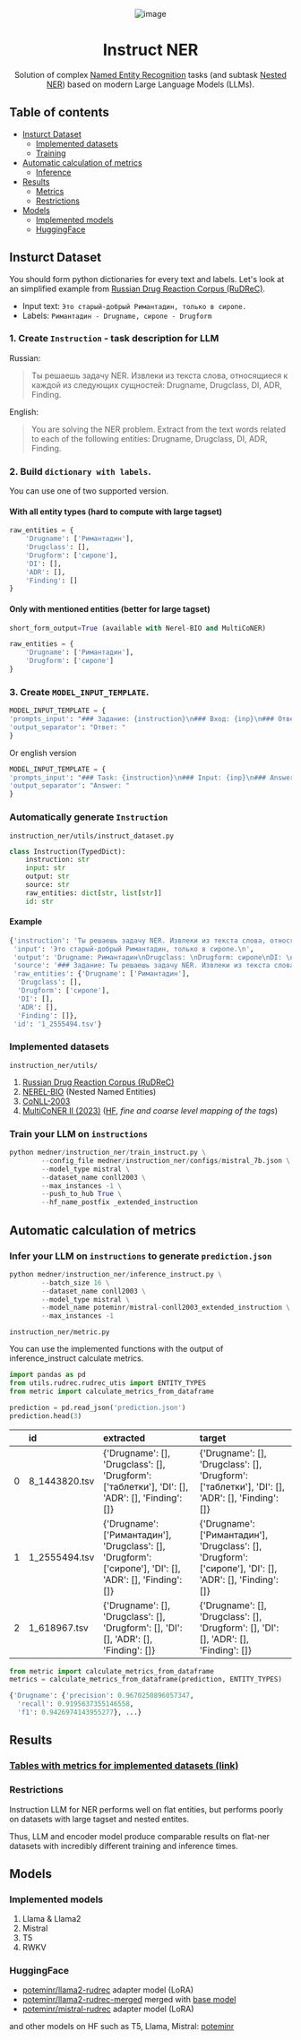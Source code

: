 <div align="center">

![image](images/logo.png "Title")
# Instruct NER

Solution of complex [Named Entity Recognition](https://paperswithcode.com/task/named-entity-recognition-ner) tasks (and subtask [Nested NER](https://paperswithcode.com/task/nested-named-entity-recognition)) based on modern Large Language Models (LLMs). 
</div>

## Table of contents

- [Insturct Dataset](#insturct-dataset)
    - [Implemented datasets](#implemented-datasets)
    - [Training](#train-your-llm-on-instructions)
- [Automatic calculation of metrics](#automatic-calculation-of-metrics)
    - [Inference](#infer-your-llm-on-instructions-to-generate-predictionjson)
- [Results](#results)
    - [Metrics](#tables-with-metrics-for-implemented-datasets-link)
    - [Restrictions](#restrictions)
- [Models](#models)
    - [Implemented models](#implemented-models)
    - [HuggingFace](#huggingface)


## Insturct Dataset
You should form python dictionaries for every text and labels. Let's look at an simplified example from [Russian Drug Reaction Corpus (RuDReC)](https://github.com/cimm-kzn/RuDReC).

* Input text: `Это старый-добрый Римантадин, только в сиропе.`
* Labels: `Римантадин - Drugname, сиропе - Drugform` 

### 1. Create `Instruction` - task description for LLM 
Russian:
>Ты решаешь задачу NER. Извлеки из текста слова, относящиеся к каждой из следующих сущностей: Drugname, Drugclass, DI, ADR, Finding.

English:
>You are solving the NER problem. Extract from the text words related to each of the following entities: Drugname, Drugclass, DI, ADR, Finding.

### 2. Build `dictionary with labels`. 
You can use one of two supported version.

#### With all entity types (hard to compute with large tagset)
```python
raw_entities = {
    'Drugname': ['Римантадин'],
    'Drugclass': [],
    'Drugform': ['сиропе'],
    'DI': [],
    'ADR': [],
    'Finding': []
}
```
#### Only with mentioned entities (better for large tagset)
```python
short_form_output=True (available with Nerel-BIO and MultiCoNER)
```

```python
raw_entities = {
    'Drugname': ['Римантадин'],
    'Drugform': ['сиропе']
}
```

### 3. Create `MODEL_INPUT_TEMPLATE`.

```python
MODEL_INPUT_TEMPLATE = {
'prompts_input': "### Задание: {instruction}\n### Вход: {inp}\n### Ответ: ",
'output_separator': "Ответ: "
}
```
Or english version
```python
MODEL_INPUT_TEMPLATE = {
'prompts_input': "### Task: {instruction}\n### Input: {inp}\n### Answer: ",
'output_separator': "Answer: "
}
```

### Automatically generate `Instruction`
 `instruction_ner/utils/instruct_dataset.py`
```python
class Instruction(TypedDict):
    instruction: str
    input: str
    output: str
    source: str   
    raw_entities: dict[str, list[str]]
    id: str
```
#### Example
```python
{'instruction': 'Ты решаешь задачу NER. Извлеки из текста слова, относящиеся к каждой из следующих сущностей: Drugname, Drugclass, DI, ADR, Finding.',
 'input': 'Это старый-добрый Римантадин, только в сиропе.\n',
 'output': 'Drugname: Римантадин\nDrugclass: \nDrugform: сиропе\nDI: \nADR: \nFinding: \n',
 'source': '### Задание: Ты решаешь задачу NER. Извлеки из текста слова, относящиеся к каждой из следующих сущностей: Drugname, Drugclass, DI, ADR, Finding.\n### Вход: Это старый-добрый Римантадин, только в сиропе.\n### Ответ: ',
 'raw_entities': {'Drugname': ['Римантадин'],
  'Drugclass': [],
  'Drugform': ['сиропе'],
  'DI': [],
  'ADR': [],
  'Finding': []},
 'id': '1_2555494.tsv'}
 ```
### Implemented datasets
`instruction_ner/utils/`
1. [Russian Drug Reaction Corpus (RuDReC)](https://github.com/cimm-kzn/RuDReC)
2. [NEREL-BIO](https://github.com/nerel-ds/NEREL-BIO) (Nested Named Entities)
3. [CoNLL-2003](https://paperswithcode.com/dataset/conll-2003)
4. [MultiCoNER II (2023)](https://multiconer.github.io/dataset) ([HF](https://huggingface.co/datasets/MultiCoNER/multiconer_v2/viewer/English%20(EN)), *fine and coarse level mapping of the tags*)

### Train your LLM on `instructions`  
```python
python medner/instruction_ner/train_instruct.py \
        --config_file medner/instruction_ner/configs/mistral_7b.json \
        --model_type mistral \
        --dataset_name conll2003 \
        --max_instances -1 \
        --push_to_hub True \
        --hf_name_postfix _extended_instruction
```

## Automatic calculation of metrics
### Infer your LLM on `instructions` to generate `prediction.json`
```python
python medner/instruction_ner/inference_instruct.py \
        --batch_size 16 \
        --dataset_name conll2003 \
        --model_type mistral \
        --model_name poteminr/mistral-conll2003_extended_instruction \
        --max_instances -1
```
`instruction_ner/metric.py`

You can use the implemented functions with the output of inference_instruct calculate metrics. 
```python
import pandas as pd
from utils.rudrec.rudrec_utis import ENTITY_TYPES
from metric import calculate_metrics_from_dataframe

prediction = pd.read_json('prediction.json')
prediction.head(3)
```
|    | id            | extracted                                                                                                 | target                                                                                                    |
|---:|:--------------|:----------------------------------------------------------------------------------------------------------|:----------------------------------------------------------------------------------------------------------|
|  0 | 8_1443820.tsv | {'Drugname': [], 'Drugclass': [], 'Drugform': ['таблетки'], 'DI': [], 'ADR': [], 'Finding': []}           | {'Drugname': [], 'Drugclass': [], 'Drugform': ['таблетки'], 'DI': [], 'ADR': [], 'Finding': []}           |
|  1 | 1_2555494.tsv | {'Drugname': ['Римантадин'], 'Drugclass': [], 'Drugform': ['сиропе'], 'DI': [], 'ADR': [], 'Finding': []} | {'Drugname': ['Римантадин'], 'Drugclass': [], 'Drugform': ['сиропе'], 'DI': [], 'ADR': [], 'Finding': []} |
|  2 | 1_618967.tsv  | {'Drugname': [], 'Drugclass': [], 'Drugform': [], 'DI': [], 'ADR': [], 'Finding': []}                     | {'Drugname': [], 'Drugclass': [], 'Drugform': [], 'DI': [], 'ADR': [], 'Finding': []}                     |

```python
from metric import calculate_metrics_from_dataframe
metrics = calculate_metrics_from_dataframe(prediction, ENTITY_TYPES)
```
```python
{'Drugname': {'precision': 0.9670250896057347,
  'recall': 0.9195637355146558,
  'f1': 0.9426974143955277}, ...}
```
 ## Results
### [Tables with metrics for implemented datasets (link)](METRICS.md)

### Restrictions
Instruction LLM for NER performs well on flat entities, but performs poorly on datasets with large tagset and nested entites. 

Thus, LLM and encoder model produce comparable results on flat-ner datasets with incredibly different training and inference times. 
## Models
### Implemented models
1. Llama & Llama2
2. Mistral
3. T5
4. RWKV
### HuggingFace
* [poteminr/llama2-rudrec](https://huggingface.co/poteminr/llama2-rudrec) adapter model (LoRA)
* [poteminr/llama2-rudrec-merged](https://huggingface.co/poteminr/llama2-rudrec-merged) merged with [base model](https://huggingface.co/meta-llama/Llama-2-7b-hf) 
* [poteminr/mistral-rudrec](https://huggingface.co/poteminr/mistral-rudrec) adapter model (LoRA)

and other models on HF such as T5, Llama, Mistral:
[poteminr](https://huggingface.co/poteminr)